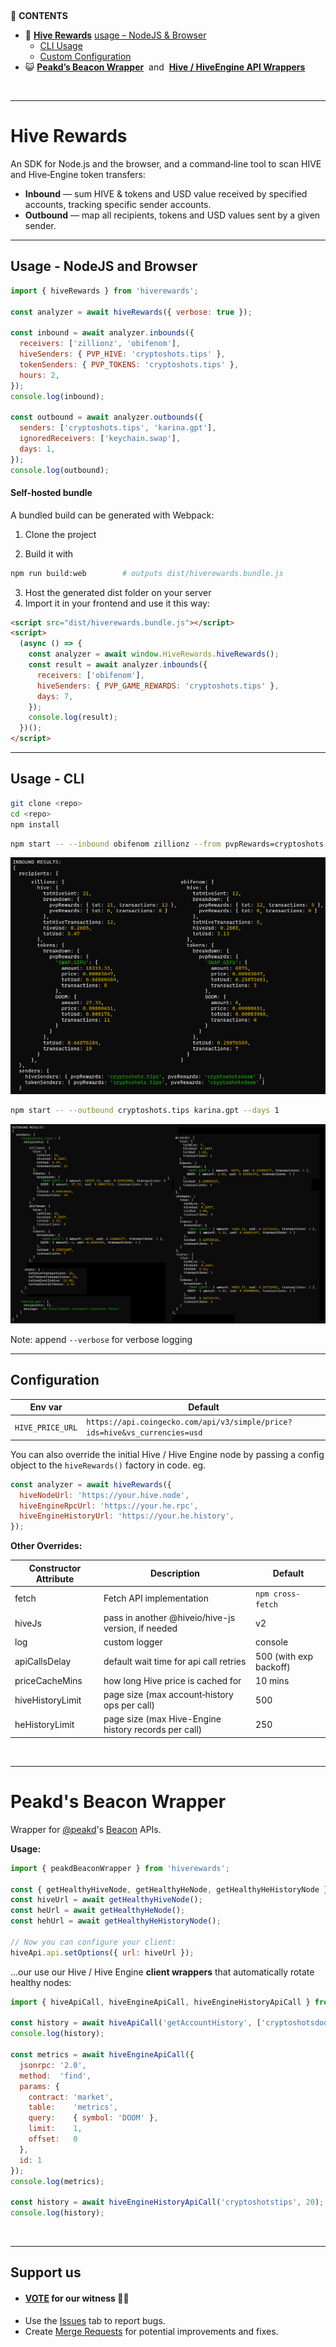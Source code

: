 
&nbsp;

📑 **CONTENTS**
&nbsp;
- 💸 **[Hive Rewards]()** [usage – NodeJS & Browser](#usage---nodejs--browser)  
  - [CLI Usage](#usage---cli)  
  - [Custom Configuration](#configuration)
&nbsp;
- 😺 **[Peakd’s Beacon Wrapper](#peakds-beacon-wrapper)** &nbsp;and &nbsp;**[Hive / HiveEngine API Wrappers](#peakds-beacon-wrapper)**

&nbsp;

-----

# Hive Rewards

An SDK for Node.js and the browser, and a command‑line tool to scan HIVE and Hive‑Engine token transfers:

- **Inbound** — sum HIVE & tokens and USD value received by specified accounts, tracking specific sender accounts.
- **Outbound** — map all recipients, tokens and USD values sent by a given sender.


---

## Usage - NodeJS and Browser

```js
import { hiveRewards } from 'hiverewards';

const analyzer = await hiveRewards({ verbose: true });

const inbound = await analyzer.inbounds({
  receivers: ['zillionz', 'obifenom'],
  hiveSenders: { PVP_HIVE: 'cryptoshots.tips' },
  tokenSenders: { PVP_TOKENS: 'cryptoshots.tips' },
  hours: 2,
});
console.log(inbound);

const outbound = await analyzer.outbounds({
  senders: ['cryptoshots.tips', 'karina.gpt'],
  ignoredReceivers: ['keychain.swap'],
  days: 1,
});
console.log(outbound);
```


#### Self-hosted bundle

A bundled build can be generated with Webpack:

1. Clone the project

2. Build it with
```bash
npm run build:web        # outputs dist/hiverewards.bundle.js
```

3. Host the generated dist folder on your server
4. Import it in your frontend and use it this way:

```html
<script src="dist/hiverewards.bundle.js"></script>
<script>
  (async () => {
    const analyzer = await window.HiveRewards.hiveRewards();
    const result = await analyzer.inbounds({
      receivers: ['obifenom'],
      hiveSenders: { PVP_GAME_REWARDS: 'cryptoshots.tips' },
      days: 7,
    });
    console.log(result);
  })();
</script>
```
-----

## Usage - CLI

```bash
git clone <repo>
cd <repo>
npm install
```

```bash
npm start -- --inbound obifenom zillionz --from pvpRewards=cryptoshots.tips pveRewards=cryptoshotsdoom --hours 24
```
<center>

![](./DOCS/images/Inbound.PNG)

</center>

```bash
npm start -- --outbound cryptoshots.tips karina.gpt --days 1
```

<center>

![](./DOCS/images/Outbound.PNG)

</center>

Note: append `--verbose` for verbose logging

-----

## Configuration

| Env var                       | Default                                                        |
|-------------------------------|----------------------------------------------------------------|
| `HIVE_PRICE_URL`              | `https://api.coingecko.com/api/v3/simple/price?ids=hive&vs_currencies=usd` |

You can also override the initial Hive / Hive Engine node by passing a config object to the `hiveRewards()` factory in code.
eg.
```js
const analyzer = await hiveRewards({
  hiveNodeUrl: 'https://your.hive.node',
  hiveEngineRpcUrl: 'https://your.he.rpc',
  hiveEngineHistoryUrl: 'https://your.he.history',
});
```

**Other Overrides:**

| Constructor Attribute | Description | Default |
|-------------------------------|---------------------------|-----------------------------|
| fetch             | Fetch API implementation |                       `npm cross-fetch`|
| hiveJs            | pass in another @hiveio/hive-js version, if needed |   v2 |
| log               | custom logger |                                         console |
| apiCallsDelay     | default wait time for api call retries |                500 (with exp backoff) |
| priceCacheMins    | how long Hive price is cached for |                     10 mins |
| hiveHistoryLimit  | page size (max account‐history ops per call) |          500 |
| heHistoryLimit    | page size (max Hive-Engine history records per call)  |          250 |


<br>

---

# Peakd's Beacon Wrapper

Wrapper for [@peakd](https://peakd.com/@peakd)'s [Beacon](https://beacon.peakd.com) APIs.

**Usage:**

```js
import { peakdBeaconWrapper } from 'hiverewards';

const { getHealthyHiveNode, getHealthyHeNode, getHealthyHeHistoryNode } = peakdBeaconWrapper;
const hiveUrl = await getHealthyHiveNode();
const heUrl = await getHealthyHeNode();
const hehUrl = await getHealthyHeHistoryNode();

// Now you can configure your client:
hiveApi.api.setOptions({ url: hiveUrl });
```

...our use our Hive / Hive Engine **client wrappers** that automatically rotate healthy nodes:


```js
import { hiveApiCall, hiveEngineApiCall, hiveEngineHistoryApiCall } from './beacon.js';

const history = await hiveApiCall('getAccountHistory', ['cryptoshotsdoom', -1, 10]);
console.log(history);

const metrics = await hiveEngineApiCall({
  jsonrpc: '2.0',
  method:  'find',
  params: {
    contract: 'market',
    table:    'metrics',
    query:    { symbol: 'DOOM' },
    limit:    1,
    offset:   0
  },
  id: 1
});
console.log(metrics);

const history = await hiveEngineHistoryApiCall('cryptoshotstips', 20);
console.log(history);
```

<br>

---

## Support us

- #### [VOTE](https://vote.hive.uno/@crypto-shots) for our witness 🙇‍♂️
- Use the [Issues](https://github.com/Crypto-Shots/Hive-Earnings/issues) tab to report bugs.
- Create [Merge Requests](https://github.com/Crypto-Shots/Hive-Earnings/pulls) for potential improvements and fixes.

<br>
